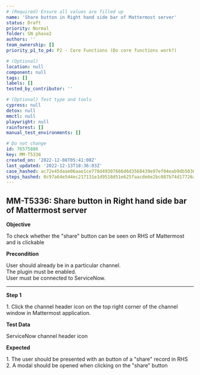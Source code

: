 ```yaml
---
# (Required) Ensure all values are filled up
name: 'Share button in Right hand side bar of Mattermost server'
status: Draft
priority: Normal
folder: SN phase2
authors: ''
team_ownership: []
priority_p1_to_p4: P2 - Core Functions (Do core functions work?)

# (Optional)
location: null
component: null
tags: []
labels: []
tested_by_contributor: ''

# (Optional) Test type and tools
cypress: null
detox: null
mmctl: null
playwright: null
rainforest: []
manual_test_environments: []

# Do not change
id: 76575886
key: MM-T5336
created_on: '2022-12-08T05:41:08Z'
last_updated: '2022-12-13T18:36:03Z'
case_hashed: ac72e45daae06aae1ce778d49307666d6d3568439e97ef04eab9db5036b81e9f675494a63b2d436bf571c1ed885eafa3
steps_hashed: 0c97a64e544ec217131e1d9518d51e625faacde6e2bc087b74d17726a5271a5aaa5a7bff7de40afc24ed19ffae6112a4
---
```


<!-- (Auto-generated) Based on frontmatter's "key" and "name" -->

## MM-T5336: Share button in Right hand side bar of Mattermost server

**Objective**

To check whether the "share" button can be seen on RHS of Mattermost and is clickable

**Precondition**

User should already be in a particular channel.\
The plugin must be enabled.\
User must be connected to ServiceNow.

---

**Step 1**

1\. Click the channel header icon on the top right corner of the channel window in Mattermost application.

**Test Data**

ServiceNow channel header icon

**Expected**

1\. The user should be presented with an button of a "share" record in RHS\
2\. A modal should be opened when clicking on the "share" button
